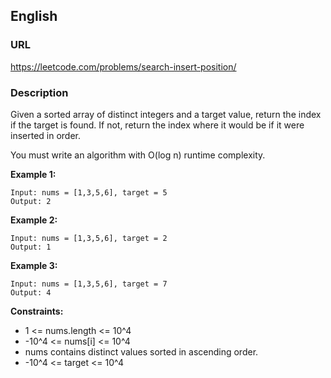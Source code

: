## English

### URL
https://leetcode.com/problems/search-insert-position/

### Description 
Given a sorted array of distinct integers and a target value, return the index if the target is found. If not, return the index where it would be if it were inserted in order.

You must write an algorithm with O(log n) runtime complexity.

 
**Example 1:**

```
Input: nums = [1,3,5,6], target = 5
Output: 2
```

**Example 2:**

```
Input: nums = [1,3,5,6], target = 2
Output: 1
```

**Example 3:**

```
Input: nums = [1,3,5,6], target = 7
Output: 4
```

**Constraints:**

- 1 <= nums.length <= 10^4
- -10^4 <= nums[i] <= 10^4
- nums contains distinct values sorted in ascending order.
- -10^4 <= target <= 10^4